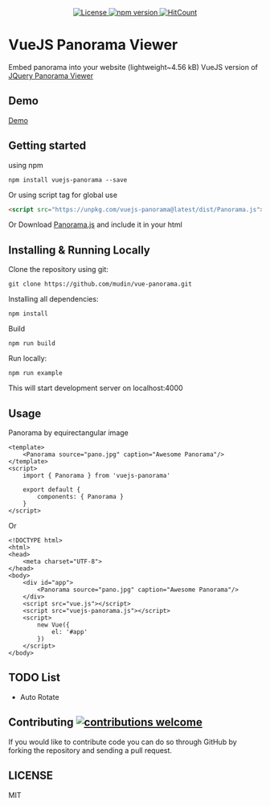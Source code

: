 <p align="center">
  <a href="https://github.com/mudin/vue-panorama/blob/master/LICENSE">
    <img src="https://img.shields.io/github/license/mudin/vue-panorama.svg" alt="License">
  </a>
  <a href="https://badge.fury.io/js/vue-panorama">
    <img src="https://badge.fury.io/js/vue-panorama.svg" alt="npm version">
  </a>
  <a href="http://hits.dwyl.io/mudin/vue-panorama">
    <img src="http://hits.dwyl.io/mudin/vue-panorama.svg" alt="HitCount">
  </a>
</p>

# VueJS Panorama Viewer
Embed panorama into your website
(lightweight~4.56 kB)
VueJS version of [JQuery Panorama Viewer](https://github.com/peachananr/panorama_viewer)

## Demo
[Demo](https://mudin.github.io/vue-panorama/)

## Getting started
using npm
```
npm install vuejs-panorama --save
```
Or using script tag for global use
```html
<script src="https://unpkg.com/vuejs-panorama@latest/dist/Panorama.js"></script>
```

Or Download <a href="https://unpkg.com/vuejs-panorama@latest/dist/Panorama.js">Panorama.js</a> and include it in your html

## Installing & Running Locally

Clone the repository using git:
```
git clone https://github.com/mudin/vue-panorama.git 
```
Installing all dependencies:
```
npm install 
```
Build
```
npm run build 
```
Run locally:
```
npm run example 
```
This will start development server on localhost:4000

## Usage

Panorama by equirectangular image
```vue
<template>
    <Panorama source="pano.jpg" caption="Awesome Panorama"/>
</template>
<script>
    import { Panorama } from 'vuejs-panorama'

    export default {
        components: { Panorama }
    }
</script>
```
Or
```vue
<!DOCTYPE html>
<html>
<head>
    <meta charset="UTF-8">
</head>
<body>
    <div id="app">
        <Panorama source="pano.jpg" caption="Awesome Panorama"/>
    </div>
    <script src="vue.js"></script>
    <script src="vuejs-panorama.js"></script>
    <script>
        new Vue({
            el: '#app'
        })
    </script>
</body>
```

## TODO List
* Auto Rotate

## Contributing [![contributions welcome](https://img.shields.io/badge/contributions-welcome-brightgreen.svg?style=flat)](https://github.com/mudin/vue-panorama/issues)

If you would like to contribute code you can do so through GitHub by forking the repository and sending a pull request.

## LICENSE
MIT
